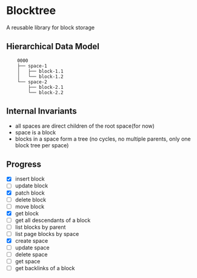 # Blocktree

A reusable library for block storage

## Hierarchical Data Model
```text
    0000
    ├── space-1
    │   ├── block-1.1
    │   └── block-1.2
    └── space-2
        ├── block-2.1
        └── block-2.2
```

## Internal Invariants

- all spaces are direct children of the root space(for now)
- space is a block
- blocks in a space form a tree (no cycles, no multiple parents, only one block tree per space)

## Progress

- [x] insert block
- [ ] update block
- [x] patch block
- [ ] delete block
- [ ] move block
- [x] get block
- [ ] get all descendants of a block
- [ ] list blocks by parent
- [ ] list page blocks by space
- [x] create space
- [ ] update space
- [ ] delete space
- [ ] get space
- [ ] get backlinks of a block
